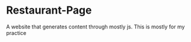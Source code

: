 # Restaurant-Page
A website that generates content through mostly js. This is mostly for my practice
